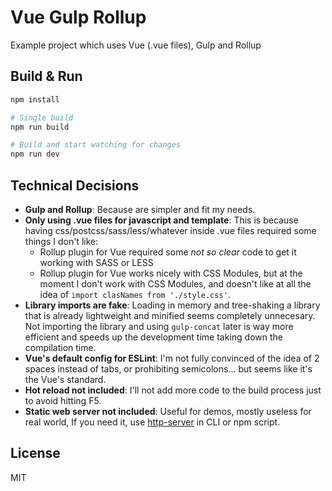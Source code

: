 # Vue Gulp Rollup #

Example project which uses Vue (.vue files), Gulp and Rollup

## Build & Run ##

```bash
npm install

# Single build
npm run build

# Build and start watching for changes
npm run dev
```

## Technical Decisions ##

 - __Gulp and Rollup__: Because are simpler and fit my needs.
 - __Only using .vue files for javascript and template__: This is because having css/postcss/sass/less/whatever inside .vue files required some things I don't like:
   - Rollup plugin for Vue required some _not so clear_ code to get it working with SASS or LESS
   - Rollup plugin for Vue works nicely with CSS Modules, but at the moment I don't work with CSS Modules, and doesn't like at all the idea of `import clasNames from './style.css'`. 
 - __Library imports are fake__: Loading in memory and tree-shaking a library that is already lightweight and minified seems completely unnecesary. Not importing the library and using `gulp-concat` later is way more efficient and speeds up the development time taking down the compilation time.
 - __Vue's default config for ESLint__: I'm not fully convinced of the idea of 2 spaces instead of tabs, or prohibiting semicolons... but seems like it's the Vue's standard.
 - __Hot reload not included__: I'll not add more code to the build process just to avoid hitting F5.
 - __Static web server not included__: Useful for demos, mostly useless for real world, If you need it, use [http-server](https://www.npmjs.com/package/http-server) in CLI or npm script.

## License ##

MIT
